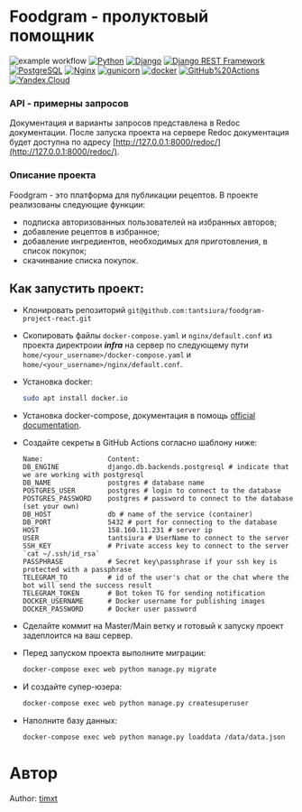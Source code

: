 # Foodgram - пролуктовый помощник
![example workflow](https://github.com/timxt23/foodgram-project-react/actions/workflows/foodgram_workflow.yml/badge.svg)
[![Python](https://img.shields.io/badge/-Python-464646?style=flat-square&logo=Python)](https://www.python.org/)
[![Django](https://img.shields.io/badge/-Django-464646?style=flat-square&logo=Django)](https://www.djangoproject.com/)
[![Django REST Framework](https://img.shields.io/badge/-Django%20REST%20Framework-464646?style=flat-square&logo=Django%20REST%20Framework)](https://www.django-rest-framework.org/)
[![PostgreSQL](https://img.shields.io/badge/-PostgreSQL-464646?style=flat-square&logo=PostgreSQL)](https://www.postgresql.org/)
[![Nginx](https://img.shields.io/badge/-NGINX-464646?style=flat-square&logo=NGINX)](https://nginx.org/ru/)
[![gunicorn](https://img.shields.io/badge/-gunicorn-464646?style=flat-square&logo=gunicorn)](https://gunicorn.org/)
[![docker](https://img.shields.io/badge/-Docker-464646?style=flat-square&logo=docker)](https://www.docker.com/)
[![GitHub%20Actions](https://img.shields.io/badge/-GitHub%20Actions-464646?style=flat-square&logo=GitHub%20actions)](https://github.com/features/actions)
[![Yandex.Cloud](https://img.shields.io/badge/-Yandex.Cloud-464646?style=flat-square&logo=Yandex.Cloud)](https://cloud.yandex.ru/)

### API - примерны запросов

Документация и варианты запросов представлена в Redoc документации.
После запуска проекта на сервере Redoc документация будет доступна по адресу [http://127.0.0.1:8000/redoc/](http://127.0.0.1:8000/redoc/).

### Описание проекта

Foodgram - это платформа для публикации рецептов. В проекте реализованы следующие функции:
- подписка авторизованных пользователей на избранных авторов;
- добавление рецептов в избранное;
- добавление ингредиентов, необходимых для приготовления, в список покупок;
- скачинвание списка покупок.

## Как запустить проект:
- Клонировать репозиторий `git@github.com:tantsiura/foodgram-project-react.git`
- Скопировать файлы `docker-compose.yaml` и `nginx/default.conf` из проекта директроии _**infra**_ на сервер по следующему пути `home/<your_username>/docker-compose.yaml` и `home/<your_username>/nginx/default.conf`.
- Установка docker:
    ```bash
    sudo apt install docker.io 
    ```
- Установка docker-compose, документация в помощь [official documentation](https://docs.docker.com/compose/install/).
- Создайте секреты в GitHub Actions согласно шаблону ниже:
    ```
    Name:                Content:
    DB_ENGINE            django.db.backends.postgresql # indicate that we are working with postgresql
    DB_NAME              postgres # database name
    POSTGRES_USER        postgres # login to connect to the database
    POSTGRES_PASSWORD    postgres # password to connect to the database (set your own)
    DB_HOST              db # name of the service (container)
    DB_PORT              5432 # port for connecting to the database
    HOST                 158.160.11.231 # server ip
    USER                 tantsiura # UserName to connect to the server
    SSH_KEY              # Private access key to connect to the server `cat ~/.ssh/id_rsa`
    PASSPHRASE           # Secret key\passphrase if your ssh key is protected with a passphrase
    TELEGRAM_TO          # id of the user's chat or the chat where the bot will send the success result
    TELEGRAM_TOKEN       # Bot token TG for sending notification
    DOCKER_USERNAME      # Docker username for publishing images
    DOCKER_PASSWORD      # Docker user password
    ```
- Сделайте коммит на Master/Main ветку и готовый к запуску проект задеплоится на ваш сервер.

- Перед запуском проекта выполните миграции:

    ```bash
    docker-compose exec web python manage.py migrate
    ```

- И создайте супер-юзера:

    ```bash
    docker-compose exec web python manage.py createsuperuser
    ```

- Наполните базу данных:
    ```bash
    docker-compose exec web python manage.py loaddata /data/data.json
    ```

# Автор

Author: [timxt](https://github.com/timxt)
